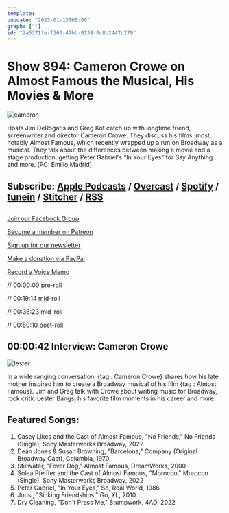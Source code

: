 ```yaml
---
template: 
pubdate: "2023-01-13T00:00"
graph: [""]
id: "2a5371fe-f360-47bb-9138-0c8b2447d279"
---
```






# Show 894: Cameron Crowe on Almost Famous the Musical, His Movies & More

![cameron](https://static.soundopinions.org/images/2023/cameron-crowe-emilio-madrid-1765.jpg)

Hosts Jim DeRogatis and Greg Kot catch up with longtime friend, screenwriter and director Cameron Crowe. They discuss his films, most notably Almost Famous, which recently wrapped up a run on Broadway as a musical. They talk about the differences between making a movie and a stage production, getting Peter Gabriel's “In Your Eyes” for Say Anything… and more. [PC: Emilio Madrid]



## Subscribe: [Apple Podcasts](https://itunes.apple.com/us/podcast/sound-opinions/id94793843) / [Overcast](https://overcast.fm/itunes94793843/sound-opinions) / [Spotify](https://open.spotify.com/show/1kNR8YL7TBrQuRxDdS4wtU) / [tunein](https://tunein.com/podcasts/Music-Podcasts/Sound-Opinions-p60273/) / [Stitcher](http://www.stitcher.com/podcast/sound-opinions) / [RSS](https://feeds.simplecast.com/Nn6fjnB0)



## 

[Join our Facebook Group](https://bit.ly/3sivr9T)

[Become a member on Patreon](https://bit.ly/3slWZvc)

[Sign up for our newsletter](https://bit.ly/3eEvRnG)

[Make a donation via PayPal](https://bit.ly/3dmt9lU)

[Record a Voice Memo](https://bit.ly/2RyD5Ah)

// 00:00:00 pre-roll

// 00:19:14 mid-roll

// 00:36:23 mid-roll

// 00:50:10 post-roll



## 00:00:42 Interview: Cameron Crowe

![lester](https://static.soundopinions.org/images/2023/52362618416-278b1a087e-b.jpeg)

In a wide ranging conversation, {tag : Cameron Crowe} shares how his late mother inspired him to create a Broadway musical of his film {tag : Almost Famous}. Jim and Greg talk with Crowe about writing music for Broadway, rock critic Lester Bangs, his favorite film moments in his career and more.



## Featured Songs:

1. Casey Likes and the Cast of Almost Famous, "No Friends," No Friends (Single), Sony Masterworks Broadway, 2022
2. Dean Jones & Susan Browning, "Barcelona," Company (Original Broadway Cast), Columbia, 1970
3. Stillwater, "Fever Dog," Almost Famous, DreamWorks, 2000
4. Solea Pfeiffer and the Cast of Almost Famous, "Morocco," Morocco (Single), Sony Masterworks Broadway, 2022
5. Peter Gabriel, "In Your Eyes," So, Real World, 1986
6. Jónsi, "Sinking Friendships," Go, XL, 2010
7. Dry Cleaning, "Don't Press Me," Stumpwork, 4AD, 2022